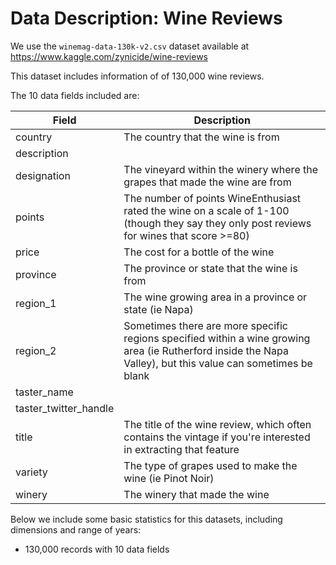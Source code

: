 # Data Description: Wine Reviews

We use the `winemag-data-130k-v2.csv` dataset available at 
<https://www.kaggle.com/zynicide/wine-reviews>

This dataset includes information of of 130,000 wine reviews. 

The 10 data fields included are: 

| Field                 | Description                                                                                                                                                  |
|-----------------------|--------------------------------------------------------------------------------------------------------------------------------------------------------------|
| country               | The country that the wine is from                                                                                                                            |
| description           |                                                                                                                                                              |
| designation           | The vineyard within the winery where the grapes that made the wine are from                                                                                  |
| points                | The number of points WineEnthusiast rated the wine on a scale of 1-100 (though they say they only post reviews for wines that score >=80)                    |
| price                 | The cost for a bottle of the wine                                                                                                                            |
| province              | The province or state that the wine is from                                                                                                                  |
| region_1              | The wine growing area in a province or state (ie Napa)                                                                                                       |
| region_2              | Sometimes there are more specific regions specified within a wine growing area (ie Rutherford inside the Napa Valley), but this value can sometimes be blank |
| taster_name           |                                                                                                                                                              |
| taster_twitter_handle |                                                                                                                                                              |
| title                 | The title of the wine review, which often contains the vintage if you're interested in extracting that feature                                               |
| variety               | The type of grapes used to make the wine (ie Pinot Noir)                                                                                                     |
| winery                | The winery that made the wine                                                                                                                                |

Below we include some basic statistics for this datasets, including dimensions and range of years:
- 130,000 records with 10 data fields 